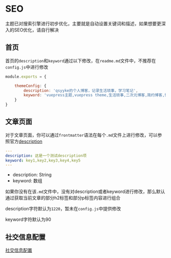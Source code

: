 # SEO

主题已对搜索引擎进行初步优化，主要就是自动设置关键词和描述，如果想要更深入的SEO优化，请自行解决



## 首页

首页的`description`和`keyword`通过以下修改，在`readme.md`文件中，不推荐在`config.js`中进行修改



```js
module.exports = {

    themeConfig: {
        description: 'qsyyke的个人博客，记录生活琐事，学习笔记',
        keyword: 'vuepress主题,vuepress theme,生活琐事,二次元博客,简约博客,博客主题,静态主题'
    }
}
```





## 文章页面

对于文章页面，你可以通过`frontmatter`语法在每个`.md`文件上进行修改，可以参照官方<a href="https://v2.vuepress.vuejs.org/zh/reference/config.html#description">description</a>



```yaml
---
description: 这是一个测试description项
keyword: key1,key2,key3,key4,key5
---
```

- description: String
- keyword: 数组



如果你没有在该`.md`文件中，没有对description或者keyword进行修改，那么默认通过获取当前文章的部分h2标签和部分p标签内容进行组合

description字符默认为`1220`，暂未在`config.js`中提供修改

keyword字符默认为90



## 社交信息配置

[社交信息配置](./social.md)